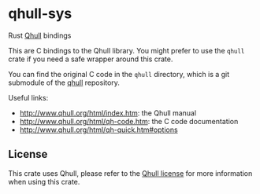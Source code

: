 # qhull-sys
 Rust [Qhull](http://www.qhull.org/) bindings

This are C bindings to the Qhull library. You might prefer to use the `qhull` crate if you need a safe wrapper around this crate.

You can find the original C code in the `qhull` directory, which is a git submodule of the [qhull](https://github.com/qhull/qhull) repository.

Useful links:
- <http://www.qhull.org/html/index.htm>: the Qhull manual
- <http://www.qhull.org/html/qh-code.htm>: the C code documentation
- <http://www.qhull.org/html/qh-quick.htm#options>

## License

This crate uses Qhull, please refer to the [Qhull license](http://www.qhull.org/COPYING.txt) for more information when using this crate.